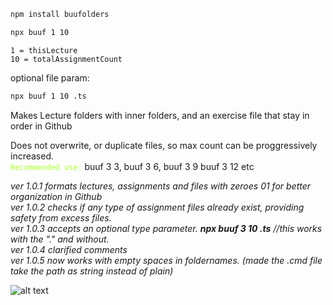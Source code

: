 ```bash
npm install buufolders
````
```bash
npx buuf 1 10
```
```
1 = thisLecture
10 = totalAssignmentCount
```
optional file param:

```bash
npx buuf 1 10 .ts
```

Makes Lecture folders with inner folders, and an exercise file that stay in order in Github  
  
Does not overwrite, or duplicate files, so max count can be proggressively increased.   
<code style="color : greenyellow">Recommended use:</code> buuf 3 3, buuf 3 6, buuf 3 9 buuf 3 12 etc  
  
*ver 1.0.1 formats lectures, assignments and files with zeroes 01 for better organization in Github*   
*ver 1.0.2 checks if any type of assignment files already exist, providing safety from excess files.*  
*ver 1.0.3 accepts an optional type parameter. **npx buuf 3 10 .ts** //this works with the "." and without.*  
*ver 1.0.4 clarified comments*  
*ver 1.0.5 now works with empty spaces in foldernames. (made the .cmd file take the path as string instead of plain)*

![alt text](https://raw.githubusercontent.com/opafin/Buutti_Bootcamp_Full_Stack/main/buufolders.png)
